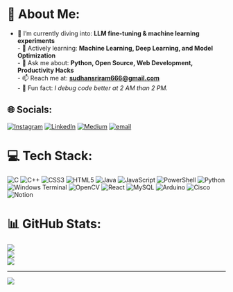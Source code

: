 # 💫 About Me:
- 🔭 I’m currently diving into: **LLM fine-tuning & machine learning experiments**<br>- 🌱 Actively learning: **Machine Learning, Deep Learning, and Model Optimization**<br>- 💬 Ask me about: **Python, Open Source, Web Development, Productivity Hacks**<br>- 📫 Reach me at: **sudhansriram666@gmail.com**<br>- 🧠 Fun fact: *I debug code better at 2 AM than 2 PM.*


## 🌐 Socials:
[![Instagram](https://img.shields.io/badge/Instagram-%23E4405F.svg?logo=Instagram&logoColor=white)](https://instagram.com/_sudhan_06_) [![LinkedIn](https://img.shields.io/badge/LinkedIn-%230077B5.svg?logo=linkedin&logoColor=white)](https://linkedin.com/in/Sudhansriram) [![Medium](https://img.shields.io/badge/Medium-12100E?logo=medium&logoColor=white)](https://medium.com/@_sudhan_06_) [![email](https://img.shields.io/badge/Email-D14836?logo=gmail&logoColor=white)](mailto:sudhansriram666@gmail.com) 

# 💻 Tech Stack:
![C](https://img.shields.io/badge/c-%2300599C.svg?style=for-the-badge&logo=c&logoColor=white) ![C++](https://img.shields.io/badge/c++-%2300599C.svg?style=for-the-badge&logo=c%2B%2B&logoColor=white) ![CSS3](https://img.shields.io/badge/css3-%231572B6.svg?style=for-the-badge&logo=css3&logoColor=white) ![HTML5](https://img.shields.io/badge/html5-%23E34F26.svg?style=for-the-badge&logo=html5&logoColor=white) ![Java](https://img.shields.io/badge/java-%23ED8B00.svg?style=for-the-badge&logo=openjdk&logoColor=white) ![JavaScript](https://img.shields.io/badge/javascript-%23323330.svg?style=for-the-badge&logo=javascript&logoColor=%23F7DF1E) ![PowerShell](https://img.shields.io/badge/PowerShell-%235391FE.svg?style=for-the-badge&logo=powershell&logoColor=white) ![Python](https://img.shields.io/badge/python-3670A0?style=for-the-badge&logo=python&logoColor=ffdd54) ![Windows Terminal](https://img.shields.io/badge/Windows%20Terminal-%234D4D4D.svg?style=for-the-badge&logo=windows-terminal&logoColor=white) ![OpenCV](https://img.shields.io/badge/opencv-%23white.svg?style=for-the-badge&logo=opencv&logoColor=white) ![React](https://img.shields.io/badge/react-%2320232a.svg?style=for-the-badge&logo=react&logoColor=%2361DAFB) ![MySQL](https://img.shields.io/badge/mysql-4479A1.svg?style=for-the-badge&logo=mysql&logoColor=white) ![Arduino](https://img.shields.io/badge/-Arduino-00979D?style=for-the-badge&logo=Arduino&logoColor=white) ![Cisco](https://img.shields.io/badge/cisco-%23049fd9.svg?style=for-the-badge&logo=cisco&logoColor=black) ![Notion](https://img.shields.io/badge/Notion-%23000000.svg?style=for-the-badge&logo=notion&logoColor=white)
# 📊 GitHub Stats:
![](https://github-readme-stats.vercel.app/api?username=SUD747&theme=tokyonight&hide_border=false&include_all_commits=false&count_private=false)<br/>
![](https://nirzak-streak-stats.vercel.app/?user=SUD747&theme=tokyonight&hide_border=false)<br/>
![](https://github-readme-stats.vercel.app/api/top-langs/?username=SUD747&theme=tokyonight&hide_border=false&include_all_commits=false&count_private=false&layout=compact)

---
[![](https://visitcount.itsvg.in/api?id=SUD747&icon=0&color=0)](https://visitcount.itsvg.in)

<!-- Proudly created with GPRM ( https://gprm.itsvg.in ) -->
